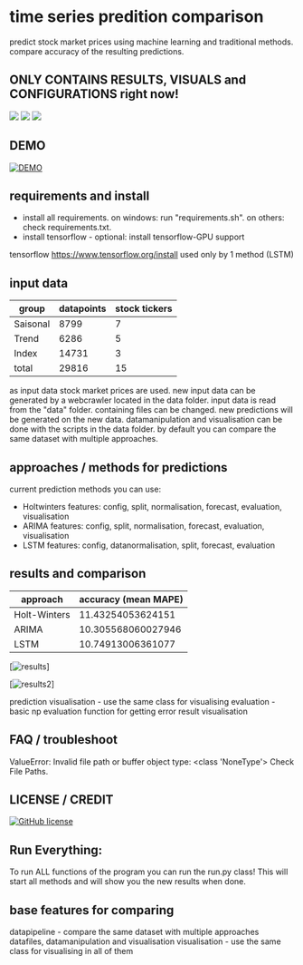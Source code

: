 # time series predition comparison
predict stock market prices using machine learning and traditional methods. compare accuracy of the resulting predictions.

## ONLY CONTAINS RESULTS, VISUALS and CONFIGURATIONS right now!

![](credit-references/logo_cuda.jpg)
![](credit-references/logo_keras.jpg)
![](credit-references/logo_tensorflow.jpg)

## DEMO

[![DEMO](https://img.youtube.com/vi/fm4CaIVge2E/0.jpg)](https://www.youtube.com/watch?v=fm4CaIVge2E)


## requirements and install
- install all requirements. on windows: run "requirements.sh". on others: check requirements.txt.
- install tensorflow - optional: install tensorflow-GPU support

tensorflow
https://www.tensorflow.org/install
used only by 1 method (LSTM)

## input data


| group | datapoints | stock tickers |
| --------------- | --------------- | --------------- |
| Saisonal  | 8799  | 7 |
| Trend  | 6286 | 5 |
| Index  | 14731 | 3 |
| total  | 29816 | 15 |

as input data stock market prices are used.
new input data can be generated by a webcrawler located in the data folder.
input data is read from the "data" folder. containing files can be changed. new predictions will be generated on the new data.
datamanipulation and visualisation can be done with the scripts in the data folder.
by default you can compare the same dataset with multiple approaches.


## approaches / methods for predictions
current prediction methods you can use:

- Holtwinters
features: config, split, normalisation, forecast, evaluation, visualisation
- ARIMA
features: config, split, normalisation, forecast, evaluation, visualisation
- LSTM
features: config, datanormalisation, split, forecast, evaluation

## results and comparison

| approach | accuracy (mean MAPE) |
| --------------- | --------------- |
| Holt-Winters  | 11.43254053624151  |
| ARIMA  | 10.305568060027946  |
| LSTM  | 10.74913006361077 |

[![results](https://github.com/mafima/time-series-prediction-comparison/blob/master/results_comparison/approach%20comparison/ARIMA.png)]

[![results2](https://github.com/mafima/time-series-prediction-comparison/blob/master/results_comparison/approach%20comparison/LSTM.png)]

prediction visualisation - use the same class for visualising
evaluation - basic np evaluation function for getting error
result visualisation

## FAQ / troubleshoot

ValueError: Invalid file path or buffer object type: <class 'NoneType'> 
Check File Paths.

## LICENSE / CREDIT

[![GitHub license](https://img.shields.io/badge/License-MIT-brightgreen.svg?style=flat-square)](https://github.com/mafima/time-series-predition-comparison/blob/master/LICENSE) 

## Run Everything:
To run ALL functions of the program you can run the run.py class!
This will start all methods and will show you the new results when done.

## base features for comparing
datapipeline - compare the same dataset with multiple approaches
datafiles, datamanipulation and visualisation
visualisation - use the same class for visualising in all of them


